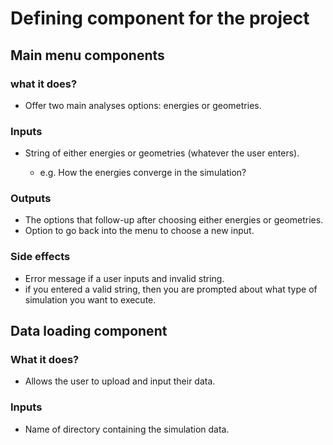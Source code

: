 # Defining component for the project

## Main menu components

### what it does?

- Offer two main analyses options: energies or geometries.

### Inputs

- String of either energies or geometries (whatever the user enters).

	- e.g. How the energies converge in the simulation?
### Outputs

- The options that follow-up after choosing either energies or geometries.
- Option to go back into the menu to choose a new input.


### Side effects

- Error message if a user inputs and invalid string.
- if you entered a valid string, then you are prompted about what type of simulation you want to execute.


## Data loading component

### What it does?

- Allows the user to upload and input their data.

### Inputs

- Name of directory containing the simulation data.






